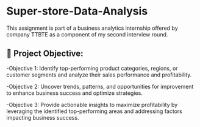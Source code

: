 # Super-store-Data-Analysis
This assignment is part of a business
analytics internship offered by company TTBTE
as a component of my second
interview round.

## 🚀 Project Objective:
-Objective 1: Identify top-performing product categories, regions, or customer segments and analyze their sales performance and profitability.

-Objective 2: Uncover trends, patterns, and opportunities for improvement to enhance business success and optimize strategies.

-Objective 3: Provide actionable insights to maximize profitability by leveraging the identified top-performing areas and addressing factors impacting business success.
